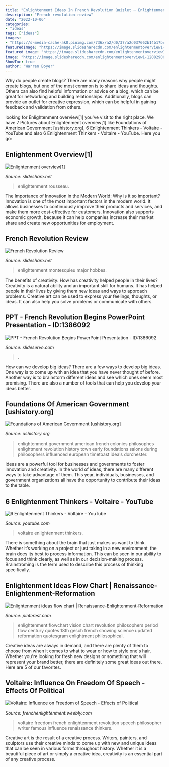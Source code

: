 ```yaml
---
title: "Enlightenment Ideas In French Revolution Quizlet ~ Enlightenment Rousseau"
description: "French revolution review"
date: "2022-10-06"
categories:
- "ideas"
tags: ["ideas"]
images:
- "https://s-media-cache-ak0.pinimg.com/736x/a2/d0/37/a2d037662b14b17bce7b286f36aa60ae.jpg"
featuredImage: "https://image.slidesharecdn.com/enlightenmentoverview1-120829065614-phpapp02/95/enlightenment-overview1-8-728.jpg?cb=1346223505"
featured_image: "https://image.slidesharecdn.com/enlightenmentoverview1-120829065614-phpapp02/95/enlightenment-overview1-8-728.jpg?cb=1346223505"
image: "https://image.slidesharecdn.com/enlightenmentoverview1-120829065614-phpapp02/95/enlightenment-overview1-8-728.jpg?cb=1346223505"
ShowToc: true
author: "Warren Boyer"
---
```



Why do people create blogs?
There are many reasons why people might create blogs, but one of the most common is to share ideas and thoughts. Others can also find helpful information or advice on a blog, which can be great for networking and building relationships. Additionally, blogs can provide an outlet for creative expression, which can be helpful in gaining feedback and validation from others.

	

		
looking for Enlightenment overview[1] you've visit to the right place. We have 7 Pictures about Enlightenment overview[1] like Foundations of American Government [ushistory.org], 6 Enlightenment Thinkers - Voltaire - YouTube and also 6 Enlightenment Thinkers - Voltaire - YouTube. Here you go:
		
    
## Enlightenment Overview[1]

<img loading=lazy src="https://image.slidesharecdn.com/enlightenmentoverview1-120829065614-phpapp02/95/enlightenment-overview1-8-728.jpg?cb=1346223505" onerror="this.onerror=null;this.src='https://tse1.mm.bing.net/th?id=OIP.kfkDdpz1FjkDsUBzBdQv_QHaFj&amp;pid=15.1';" alt="Enlightenment overview[1]">

_Source: slideshare.net_

>enlightenment rousseau. 

	

The Importance of Innovation in the Modern World: Why is it so important?
Innovation is one of the most important factors in the modern world. It allows businesses to continuously improve their products and services, and make them more cost-effective for customers. Innovation also supports economic growth, because it can help companies increase their market share and create new opportunities for employment.

    
## French Revolution Review

<img loading=lazy src="http://image.slidesharecdn.com/frenchrevolutionreview-090915133308-phpapp02/95/french-revolution-review-5-728.jpg?cb=1253021657" onerror="this.onerror=null;this.src='https://tse3.mm.bing.net/th?id=OIP.7NRZzybiyPobdvETXOZntgHaFj&amp;pid=15.1';" alt="French Revolution Review">

_Source: slideshare.net_

>enlightenment montesquieu major hobbes. 

	

The benefits of creativity: How has creativity helped people in their lives?
Creativity is a natural ability and an important skill for humans. It has helped people in their lives by giving them new ideas and ways to approach problems. Creative art can be used to express your feelings, thoughts, or ideas. It can also help you solve problems or communicate with others.

    
## PPT - French Revolution Begins PowerPoint Presentation - ID:1386092

<img loading=lazy src="https://image.slideserve.com/1386092/french-revolution-begins-n.jpg" onerror="this.onerror=null;this.src='https://tse2.mm.bing.net/th?id=OIP.6qp9jNTohKdAq96i0m13TgHaFj&amp;pid=15.1';" alt="PPT - French Revolution Begins PowerPoint Presentation - ID:1386092">

_Source: slideserve.com_

>. 

	

How can we develop big ideas?
There are a few ways to develop big ideas. One way is to come up with an idea that you have never thought of before. Another way is to brainstorm different ideas and see which ones seem most promising. There are also a number of tools that can help you develop your ideas better.

    
## Foundations Of American Government [ushistory.org]

<img loading=lazy src="http://www.ushistory.org/gov/images/00022545.jpg" onerror="this.onerror=null;this.src='https://tse3.mm.bing.net/th?id=OIP.hnO7PWDYX8KMwXbBlcd-8wAAAA&amp;pid=15.1';" alt="Foundations of American Government [ushistory.org]">

_Source: ushistory.org_

>enlightenment government american french colonies philosophes enlightment revolution history town early foundations salons during philosophers influenced european timetoast ideals dorchester. 

	

Ideas are a powerful tool for businesses and governments to foster innovation and creativity. In the world of ideas, there are many different ways to take advantage of them. This year, individuals, businesses, and government organizations all have the opportunity to contribute their ideas to the table.

    
## 6 Enlightenment Thinkers - Voltaire - YouTube

<img loading=lazy src="http://i.ytimg.com/vi/sq6mJHzxYx8/maxresdefault.jpg" onerror="this.onerror=null;this.src='https://tse1.mm.bing.net/th?id=OIP.O138ZfST33gPbCRAQ6JieQHaEK&amp;pid=15.1';" alt="6 Enlightenment Thinkers - Voltaire - YouTube">

_Source: youtube.com_

>voltaire enlightenment thinkers. 

	

There is something about the brain that just makes us want to think. Whether it’s working on a project or just taking in a new environment, the brain does its best to process information. This can be seen in our ability to focus and think clearly, as well as in our decision-making process. Brainstroming is the term used to describe this process of thinking specifically.

    
## Enlightenment Ideas Flow Chart | Renaissance-Enlightenment-Reformation

<img loading=lazy src="https://s-media-cache-ak0.pinimg.com/736x/a2/d0/37/a2d037662b14b17bce7b286f36aa60ae.jpg" onerror="this.onerror=null;this.src='https://tse4.mm.bing.net/th?id=OIP.zpmCAjRyAqkdjT0UTgt0tAHaGZ&amp;pid=15.1';" alt="Enlightenment ideas flow chart | Renaissance-Enlightenment-Reformation">

_Source: pinterest.com_

>enlightenment flowchart vision chart revolution philosophers period flow century quotes 18th gesch french showing science updated reformation quotesgram enlightment philosophical. 

	

Creative ideas are always in demand, and there are plenty of them to choose from when it comes to what to wear or how to style one's hair. Whether you're looking for fresh new designs or something that will represent your brand better, there are definitely some great ideas out there. Here are 5 of our favorites.

    
## Voltaire: Influence On Freedom Of Speech - Effects Of Political

<img loading=lazy src="http://frenchenlightenment.weebly.com/uploads/2/9/8/0/29805329/859318966.jpg" onerror="this.onerror=null;this.src='https://tse1.mm.bing.net/th?id=OIP.JmVzRvmZHSdDUHcvSvIcVgAAAA&amp;pid=15.1';" alt="Voltaire: Influence on Freedom of Speech - Effects of Political">

_Source: frenchenlightenment.weebly.com_

>voltaire freedom french enlightenment revolution speech philosopher writer famous influence renaissance thinkers. 

	

Creative art is the result of a creative process. Writers, painters, and sculptors use their creative minds to come up with new and unique ideas that can be seen in various forms throughout history. Whether it is a beautiful piece of art or simply a creative idea, creativity is an essential part of any creative process.

